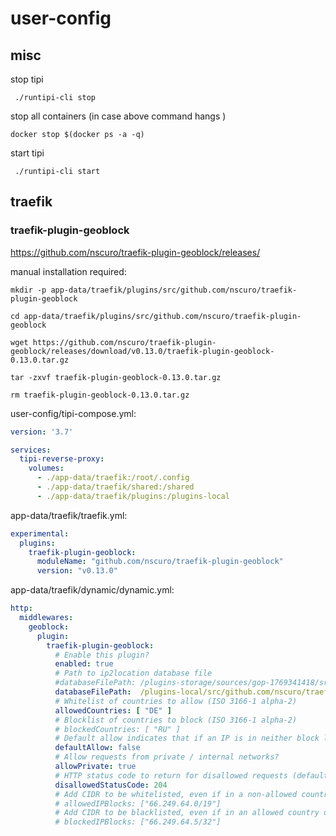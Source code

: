 # user-config

## misc

stop tipi

```
 ./runtipi-cli stop
```

stop all containers (in case above command hangs )

```
docker stop $(docker ps -a -q)
```

start tipi

```
 ./runtipi-cli start
```

## traefik

### traefik-plugin-geoblock

https://github.com/nscuro/traefik-plugin-geoblock/releases/

manual installation required:

```
mkdir -p app-data/traefik/plugins/src/github.com/nscuro/traefik-plugin-geoblock

cd app-data/traefik/plugins/src/github.com/nscuro/traefik-plugin-geoblock

wget https://github.com/nscuro/traefik-plugin-geoblock/releases/download/v0.13.0/traefik-plugin-geoblock-0.13.0.tar.gz

tar -zxvf traefik-plugin-geoblock-0.13.0.tar.gz

rm traefik-plugin-geoblock-0.13.0.tar.gz
```
user-config/tipi-compose.yml:

```yml
version: '3.7'

services:
  tipi-reverse-proxy:
    volumes:
      - ./app-data/traefik:/root/.config
      - ./app-data/traefik/shared:/shared
      - ./app-data/traefik/plugins:/plugins-local
```
app-data/traefik/traefik.yml:

```yml
experimental:
  plugins:
    traefik-plugin-geoblock:
      moduleName: "github.com/nscuro/traefik-plugin-geoblock"
      version: "v0.13.0"
```

app-data/traefik/dynamic/dynamic.yml:

```yml
http:
  middlewares:
    geoblock:
      plugin:
        traefik-plugin-geoblock:
          # Enable this plugin?
          enabled: true
          # Path to ip2location database file
          #databaseFilePath: /plugins-storage/sources/gop-1769341418/src/github.com/nscuro/traefik-plugin-geoblock/IP2LOCATION-LITE-DB1.IPV6.BIN
          databaseFilePath:  /plugins-local/src/github.com/nscuro/traefik-plugin-geoblock/IP2LOCATION-LITE-DB1.IPV6.BIN
          # Whitelist of countries to allow (ISO 3166-1 alpha-2)
          allowedCountries: [ "DE" ]
          # Blocklist of countries to block (ISO 3166-1 alpha-2)
          # blockedCountries: [ "RU" ]
          # Default allow indicates that if an IP is in neither block list nor allow lists, it should be allowed.
          defaultAllow: false
          # Allow requests from private / internal networks?
          allowPrivate: true
          # HTTP status code to return for disallowed requests (default: 403)
          disallowedStatusCode: 204
          # Add CIDR to be whitelisted, even if in a non-allowed country
          # allowedIPBlocks: ["66.249.64.0/19"]
          # Add CIDR to be blacklisted, even if in an allowed country or IP block
          # blockedIPBlocks: ["66.249.64.5/32"]
```